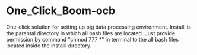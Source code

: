 # One_Click_Boom-ocb
One-click solution for setting up big data processing environment. Installl is the parental directory in which all bash files are located. Just provide permission by command "chmod 777 *" in terminal to the all bash files located inside the installl directory.

